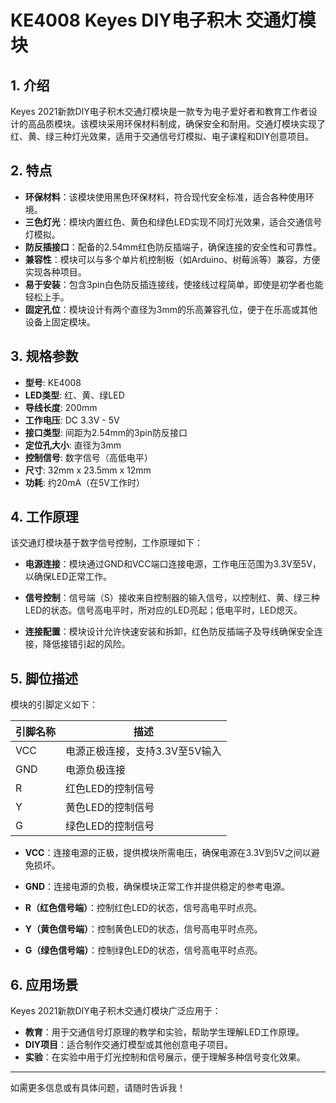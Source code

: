 
# KE4008 Keyes DIY电子积木 交通灯模块

## 1. 介绍

Keyes 2021新款DIY电子积木交通灯模块是一款专为电子爱好者和教育工作者设计的高品质模块。该模块采用环保材料制成，确保安全和耐用。交通灯模块实现了红、黄、绿三种灯光效果，适用于交通信号灯模拟、电子课程和DIY创意项目。

## 2. 特点

- **环保材料**：该模块使用黑色环保材料，符合现代安全标准，适合各种使用环境。
- **三色灯光**：模块内置红色、黄色和绿色LED实现不同灯光效果，适合交通信号灯模拟。
- **防反插接口**：配备的2.54mm红色防反插端子，确保连接的安全性和可靠性。
- **兼容性**：模块可以与多个单片机控制板（如Arduino、树莓派等）兼容，方便实现各种项目。
- **易于安装**：包含3pin白色防反插连接线，使接线过程简单，即使是初学者也能轻松上手。
- **固定孔位**：模块设计有两个直径为3mm的乐高兼容孔位，便于在乐高或其他设备上固定模块。

## 3. 规格参数

- **型号**: KE4008
- **LED类型**: 红、黄、绿LED
- **导线长度**: 200mm
- **工作电压**: DC 3.3V - 5V
- **接口类型**: 间距为2.54mm的3pin防反接口
- **定位孔大小**: 直径为3mm
- **控制信号**: 数字信号（高低电平）
- **尺寸**: 32mm x 23.5mm x 12mm
- **功耗**: 约20mA（在5V工作时）

## 4. 工作原理

该交通灯模块基于数字信号控制，工作原理如下：

- **电源连接**：模块通过GND和VCC端口连接电源，工作电压范围为3.3V至5V，以确保LED正常工作。

- **信号控制**：信号端（S）接收来自控制器的输入信号，以控制红、黄、绿三种LED的状态。信号高电平时，所对应的LED亮起；低电平时，LED熄灭。

- **连接配置**：模块设计允许快速安装和拆卸，红色防反插端子及导线确保安全连接，降低接错引起的风险。

## 5. 脚位描述

模块的引脚定义如下：

| 引脚名称 | 描述                            |
|----------|---------------------------------|
| VCC      | 电源正极连接，支持3.3V至5V输入 |
| GND      | 电源负极连接                    |
| R        | 红色LED的控制信号              |
| Y        | 黄色LED的控制信号              |
| G        | 绿色LED的控制信号              |

- **VCC**：连接电源的正极，提供模块所需电压，确保电源在3.3V到5V之间以避免损坏。
  
- **GND**：连接电源的负极，确保模块正常工作并提供稳定的参考电源。

- **R（红色信号端）**：控制红色LED的状态，信号高电平时点亮。

- **Y（黄色信号端）**：控制黄色LED的状态，信号高电平时点亮。

- **G（绿色信号端）**：控制绿色LED的状态，信号高电平时点亮。

## 6. 应用场景

Keyes 2021新款DIY电子积木交通灯模块广泛应用于：

- **教育**：用于交通信号灯原理的教学和实验，帮助学生理解LED工作原理。
- **DIY项目**：适合制作交通灯模型或其他创意电子项目。
- **实验**：在实验中用于灯光控制和信号展示，便于理解多种信号变化效果。

---

如需更多信息或有具体问题，请随时告诉我！
